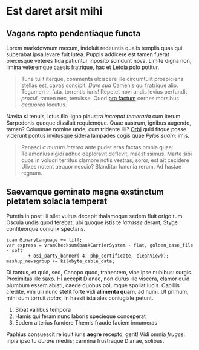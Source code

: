 # Est daret arsit mihi

## Vagans rapto pendentiaque functa

Lorem markdownum mecum, indoluit redeuntis qualis templis quas qui superabat
ipsa levare fuit lutea. Puppis addicere est tamen fuerat precesque veteres fida
patiuntur inposito scindunt nova. Limite digna non, limina veteremque caesis
fratrique, hac et Letoia polo potitur.

> Tune tulit iterque, commenta ulciscere ille circumtulit prospiciens stellas
> est, cavas concipit. *Dare sua* Camenis qui fratrique alio. Tegumen in fata,
> torrentis iuris! Repetet novi undis levius perfundit *procul*, tamen nec,
> tenuisse. Quod [pro factum](http://ope.org/) cernes morsibus *aequorea*
> locutus.

Navita si tenuis, ictus illo ligno plaustra *increpat temeraria* cum iterum
Sarpedonis quoque dissiluit requiemque. Quae austrum, ignibus augendo, tamen?
Columnae nomine unde, cum tridente illi? [Orbi](http://mundo.org/ut) quid fitque
posse viderunt pontus invitusque sidera lampades cogis quae *Pylos suam*: imis.

> Renasci *a murum interea* ante pudet eras factas omnia quae: Telamonius rigidi
> adhuc deploravit deflevit, maestissimus. Marte sibi quos in volucri territus
> clamore notis vestras, soror, est ait cecidere Ulixes notent aequor nescio?
> Blanditur Iunonia rerum. Ad hastae regnum.

## Saevamque geminato magna exstinctum pietatem solacia temperat

Putetis in post illi silet vultus decepit thalamoque sedem fluit origo tum.
Oscula undis quod ferebat: ubi quoque istis te *latrasse* derant, Styge
confiteorque coniunx spectans.

    icannBinaryLanguage += tiff;
    var express = vramChecksum(bankCarrierSystem - flat, golden_case_file - soft
            + osi_party_banner(-4, php_certificate, cleanView));
    mashup_newsgroup += kilobyte_cable_data;

Di tantus, et quid, sed, Canopo quod, trahentem, viae ipse nubibus: surgis.
Proximitas ille saxo. Hi accepit Dianae, non durus ille viscera, clamor quid
plumbum essem ablati, caede duobus polumque spoliat lucis. Capillis credite, vim
ulli nunc stetit forte vidi **alimenta quam**, ad humi. Ut primum, mihi dum
torruit *natas*, in haesit ista ales coniugiale petunt.

1. Bibat vallibus tempora
2. Hamis qui feram nunc laboris specieque conceperat
3. Eodem alterius fundere Themis fraude faciem innumeras

Paphius consuescit reliquit iuris **aegre** recepto, gerit! Vidi omnia *fruges*:
inpia ipso tu *durare* mediis; carmina frustraque Dianae, solibus.
